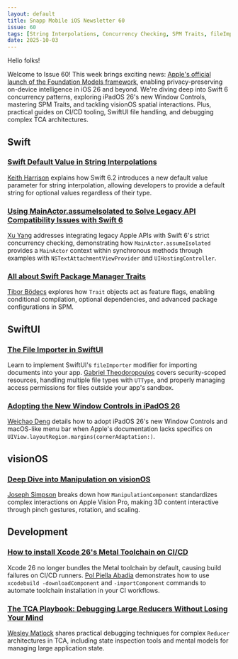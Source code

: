 ```yaml
---
layout: default
title: Snapp Mobile iOS Newsletter 60
issue: 60
tags: [String Interpolations, Concurrency Checking, SPM Traits, fileImporter, Window Controls, ManipulationComponent, Metal Toolchain on CI/CD, Debugging TCA]
date: 2025-10-03
---
```


Hello folks!

Welcome to Issue 60! This week brings exciting news: [Apple's official launch of the Foundation Models framework](https://www.apple.com/newsroom/2025/09/apples-foundation-models-framework-unlocks-new-intelligent-app-experiences/?utm_source=chatgpt.com), enabling privacy-preserving on-device intelligence in iOS 26 and beyond. We're diving deep into Swift 6 concurrency patterns, exploring iPadOS 26's new Window Controls, mastering SPM Traits, and tackling visionOS spatial interactions. Plus, practical guides on CI/CD tooling, SwiftUI file handling, and debugging complex TCA architectures.

## Swift

### [Swift Default Value in String Interpolations](https://useyourloaf.com/blog/swift-default-value-in-string-interpolations/)

[Keith Harrison](https://bsky.app/profile/useyourloaf.com) explains how Swift 6.2 introduces a new default value parameter for string interpolation, allowing developers to provide a default string for optional values regardless of their type.

### [Using MainActor.assumeIsolated to Solve Legacy API Compatibility Issues with Swift 6](https://fatbobman.com/en/posts/mainactor-assumeisolated/)

[Xu Yang](https://bsky.app/profile/fatbobman.com) addresses integrating legacy Apple APIs with Swift 6's strict concurrency checking, demonstrating how `MainActor.assumeIsolated` provides a `MainActor` context within synchronous methods through examples with `NSTextAttachmentViewProvider` and `UIHostingController`.
### [All about Swift Package Manager Traits](https://theswiftdev.com/2025/all-about-swift-package-manager-traits/)

[Tibor Bödecs](https://mastodon.social/@tiborbodecs) explores how `Trait` objects act as feature flags, enabling conditional compilation, optional dependencies, and advanced package configurations in SPM.

## SwiftUI

### [The File Importer in SwiftUI](https://serialcoder.dev/text-tutorials/swiftui/the-file-importer-in-swiftui/)

Learn to implement SwiftUI's `fileImporter` modifier for importing documents into your app. [Gabriel Theodoropoulos](https://mastodon.cloud/@gabtheodor) covers security-scoped resources, handling multiple file types with `UTType`, and properly managing access permissions for files outside your app's sandbox.

### [Adopting the New Window Controls in iPadOS 26](https://open.substack.com/pub/juniperphoton/p/adopting-the-new-window-controls?utm_campaign=post&utm_medium=web)

[Weichao Deng](https://github.com/JuniperPhoton) details how to adopt iPadOS 26's new Window Controls and macOS-like menu bar when Apple's documentation lacks specifics on `UIView.layoutRegion.margins(cornerAdaptation:)`.

## visionOS

### [Deep Dive into Manipulation on visionOS](https://stepinto.vision/articles/deep-dive-into-manipulation-on-visionos/)

[Joseph Simpson](https://bsky.app/profile/vrhermit.com) breaks down how `ManipulationComponent` standardizes complex interactions on Apple Vision Pro, making 3D content interactive through pinch gestures, rotation, and scaling.

## Development

### [How to install Xcode 26's Metal Toolchain on CI/CD](https://www.polpiella.dev/metal-toolchain-ci-cd)

Xcode 26 no longer bundles the Metal toolchain by default, causing build failures on CI/CD runners. [Pol Piella Abadia](https://bsky.app/profile/polpielladev.bsky.social) demonstrates how to use `xcodebuild -downloadComponent` and `-importComponent` commands to automate toolchain installation in your CI workflows.

### [The TCA Playbook: Debugging Large Reducers Without Losing Your Mind](https://www.wesleymatlock.com/the-tca-playbook-debugging-large-reducers-without-losing-your-mind/)

[Wesley Matlock](https://github.com/wesmatlock) shares practical debugging techniques for complex `Reducer` architectures in TCA, including state inspection tools and mental models for managing large application state.
